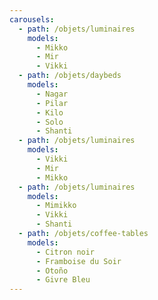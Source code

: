 ```yaml
---
carousels:
  - path: /objets/luminaires
    models:
      - Mikko
      - Mir
      - Vikki
  - path: /objets/daybeds
    models:
      - Nagar
      - Pilar
      - Kilo
      - Solo
      - Shanti
  - path: /objets/luminaires
    models:
      - Vikki
      - Mir
      - Mikko
  - path: /objets/luminaires
    models:
      - Mimikko
      - Vikki
      - Shanti
  - path: /objets/coffee-tables
    models:
      - Citron noir
      - Framboise du Soir
      - Otoño
      - Givre Bleu
---
```

